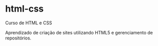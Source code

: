 # html-css
 Curso de HTML e CSS

Aprendizado de criação de sites utilizando HTML5 e gerenciamento de repositórios.